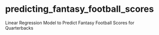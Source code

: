 # predicting_fantasy_football_scores
Linear Regression Model to Predict Fantasy Football Scores for Quarterbacks
